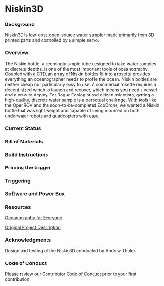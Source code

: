 Niskin3D
========

### Background

Niskin3D is low-cost, open-source water sampler made primarily from 3D printed parts and controlled by a simple servo. 

### Overview

The Niskin bottle, a seemingly simple tube designed to take water samples at discrete depths, is one of the most important tools of oceanography. Coupled with a CTD, an array of Niskin bottles fit into a rosette provides everything an oceanographer needs to profile the ocean. Niskin bottles are neither cheap nor particularly easy to use. A commercial rosette requires a decent-sized winch to launch and recover, which means you need a vessel and a crew to deploy. For Rogue Ecologist and citizen scientists, getting a high-quality, discrete water sample is a perpetual challenge. With tools like the OpenROV and the soon-to-be-completed EcoDrone, we wanted a Niskin bottle that was light weight and capable of being mounted on both underwater robots and quadcopters with ease.

### Current Status


### Bill of Materials


### Build Instructions


### Priming the trigger


### Triggering

### Software and Power Box

### Resources

[Oceanography for Everyone](http://oceanographyforeveryone.com/)

[Original Project Description](http://www.southernfriedscience.com/?p=18730)

### Acknowledgments 

Design and testing of the Niskin3D conducted by Andrew Thaler.

### Code of Conduct

Please review our [Contributor Code of Conduct](https://github.com/OceanographyforEveryone/Niskin3D/blob/master/CODE_OF_CONDUCT.md) prior to your first contribution. 
